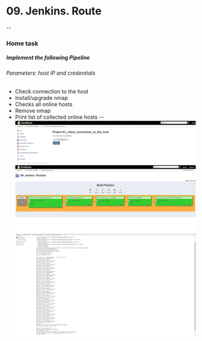 # 09. Jenkins. Route
--
### Home task
##### Implement the following Pipeline
###### Parameters: host IP and credentials  
- Check connection to the host
- Install/upgrade nmap
- Checks all online hosts
- Remove nmap
- Print list of collected online hosts
--
![](./img/Jenkins.png)
![](./img/09_Jenkins_Routine_Pipeline.png)
![](./img/05_print_list_of_collected_online_hosts.png)

